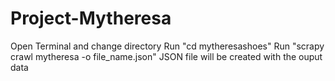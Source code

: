 # Project-Mytheresa
Open Terminal and change directory
Run "cd mytheresashoes"
Run "scrapy crawl mytheresa -o file_name.json"
JSON file will be created with the ouput data
